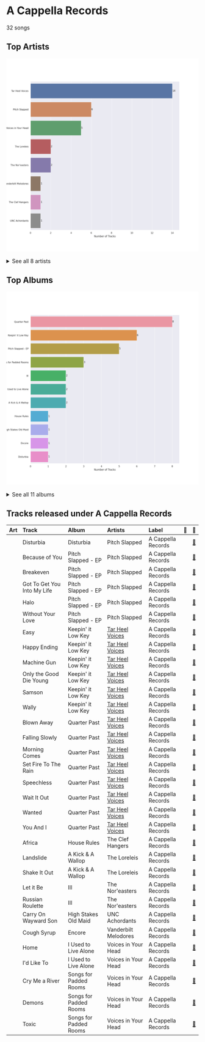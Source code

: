 # A Cappella Records

32 songs

## Top Artists

![Bar chart of top 8 artists under A Cappella Records](../images/labels/a_cappella_records/artists.png)


<details>
<summary>See all 8 artists</summary>

|   Number of Tracks | Art                                                                                              | Artist                                           | 🔗                                                           |
|-------------------:|:-------------------------------------------------------------------------------------------------|:-------------------------------------------------|:------------------------------------------------------------|
|                 14 | <img src="https://i.scdn.co/image/ab6761610000e5eb3a9c5b798300322d4bc698f0" alt="" width="50" /> | [Tar Heel Voices](../artists/tar_heel_voices.md) | [🔗](https://open.spotify.com/artist/1apO6pJsV1nwuF2K8sEsDo) |
|                  6 | <img src="https://i.scdn.co/image/ab6761610000e5eb616fc063b23c40fc8a91d885" alt="" width="50" /> | Pitch Slapped                                    | [🔗](https://open.spotify.com/artist/7EH7jldX62OIsU1yU1SWE7) |
|                  5 | <img src="https://i.scdn.co/image/ab6761610000e5eb935384f680f653b00bc04c26" alt="" width="50" /> | Voices in Your Head                              | [🔗](https://open.spotify.com/artist/44v8JgDySt9tkgfV3AWxBJ) |
|                  2 | <img src="https://i.scdn.co/image/ab6761610000e5eb68021119cbab353e2278d4a3" alt="" width="50" /> | The Loreleis                                     | [🔗](https://open.spotify.com/artist/1fqMjreaczGwFmdmG6AvJs) |
|                  2 | <img src="https://i.scdn.co/image/ab6761610000e5eb8c4a9d4a5f8004ad4d0195aa" alt="" width="50" /> | The Nor'easters                                  | [🔗](https://open.spotify.com/artist/1aLfVgwt8eBrpvHcutWmqe) |
|                  1 | <img src="https://i.scdn.co/image/ab6761610000e5eb8cb389217e22c8ecb1846122" alt="" width="50" /> | Vanderbilt Melodores                             | [🔗](https://open.spotify.com/artist/7HkF8fT7TZlrQsjSgWUEXN) |
|                  1 | <img src="https://i.scdn.co/image/ab6761610000e5eb22e5cea0be00de88a4269bb8" alt="" width="50" /> | The Clef Hangers                                 | [🔗](https://open.spotify.com/artist/5wUTXZIMX0mn6MzFA13qfO) |
|                  1 | <img src="https://i.scdn.co/image/ab6761610000e5eb28d2d9a97a89d4721c2917b2" alt="" width="50" /> | UNC Achordants                                   | [🔗](https://open.spotify.com/artist/1TzZMeOCs4TMYtzgohPMAr) |

</details>


## Top Albums

![Bar chart of top 11 albums in A Cappella Records](../images/labels/a_cappella_records/albums.png)


<details>
<summary>See all 11 albums</summary>

|   Number of Tracks | Art                                                                                              | Album                  | 🔗                                                          |
|-------------------:|:-------------------------------------------------------------------------------------------------|:-----------------------|:-----------------------------------------------------------|
|                  8 | <img src="https://i.scdn.co/image/ab67616d0000b273987a99b436a78299e8dcb7dd" alt="" width="50" /> | Quarter Past           | [🔗](https://open.spotify.com/album/1pScBPjmT5w3s0BTgkdgJy) |
|                  6 | <img src="https://i.scdn.co/image/ab67616d0000b27371a67f8f5158f054b136bd8a" alt="" width="50" /> | Keepin' it Low Key     | [🔗](https://open.spotify.com/album/4EmdqB8w7gEONRX5QLypQZ) |
|                  5 | <img src="https://i.scdn.co/image/ab67616d0000b27381514ee26162b9fed3c39be7" alt="" width="50" /> | Pitch Slapped - EP     | [🔗](https://open.spotify.com/album/5I08qbUSg8f48kenQs7Tg6) |
|                  3 | <img src="https://i.scdn.co/image/ab67616d0000b273b7d3410c326df5c5af0179f6" alt="" width="50" /> | Songs for Padded Rooms | [🔗](https://open.spotify.com/album/0h3bmbpSuD01ha1k52E1uz) |
|                  2 | <img src="https://i.scdn.co/image/ab67616d0000b2734b16fad8fb09cff04b362139" alt="" width="50" /> | III                    | [🔗](https://open.spotify.com/album/3iFvXj07Frbs54rK9CzCIo) |
|                  2 | <img src="https://i.scdn.co/image/ab67616d0000b2735a1783df13795d2db2599c7e" alt="" width="50" /> | I Used to Live Alone   | [🔗](https://open.spotify.com/album/0AmRRsaQVm5noeAB6LF8yA) |
|                  2 | <img src="https://i.scdn.co/image/ab67616d0000b273ee681b6eddc77fd366693a84" alt="" width="50" /> | A Kick & A Wallop      | [🔗](https://open.spotify.com/album/5wnXtRvlemaPLxZFTpWtix) |
|                  1 | <img src="https://i.scdn.co/image/ab67616d0000b273707302925a3cb0f9dbcc23f8" alt="" width="50" /> | House Rules            | [🔗](https://open.spotify.com/album/1fHxE6WZL6ouusBW4h9nE4) |
|                  1 | <img src="https://i.scdn.co/image/ab67616d0000b273b6506a5b3e8f6bf816cbc118" alt="" width="50" /> | High Stakes Old Maid   | [🔗](https://open.spotify.com/album/6sg9WsK06H588Y5VOmwj37) |
|                  1 | <img src="https://i.scdn.co/image/ab67616d0000b2734c29cb8d443b45f43e78e9f5" alt="" width="50" /> | Encore                 | [🔗](https://open.spotify.com/album/1AN2Vv5PecNjJEmzys8Gru) |
|                  1 | <img src="https://i.scdn.co/image/ab67616d0000b273b412efc7cf36157f45463837" alt="" width="50" /> | Disturbia              | [🔗](https://open.spotify.com/album/3ypmasyBX16BmWt52owYaN) |

</details>


## Tracks released under A Cappella Records

| Art                                                                                              | Track                       | Album                  | Artists                                          | Label              | 💚   | 🔗                                                          |
|:-------------------------------------------------------------------------------------------------|:----------------------------|:-----------------------|:-------------------------------------------------|:-------------------|:----|:-----------------------------------------------------------|
| <img src="https://i.scdn.co/image/ab67616d0000b273b412efc7cf36157f45463837" alt="" width="50" /> | Disturbia                   | Disturbia              | Pitch Slapped                                    | A Cappella Records |     | [🔗](https://open.spotify.com/track/1KSw4qWE0rVho501q2bBgA) |
| <img src="https://i.scdn.co/image/ab67616d0000b27381514ee26162b9fed3c39be7" alt="" width="50" /> | Because of You              | Pitch Slapped - EP     | Pitch Slapped                                    | A Cappella Records |     | [🔗](https://open.spotify.com/track/4L94VtyGgK5iBnOEkS4vgP) |
| <img src="https://i.scdn.co/image/ab67616d0000b27381514ee26162b9fed3c39be7" alt="" width="50" /> | Breakeven                   | Pitch Slapped - EP     | Pitch Slapped                                    | A Cappella Records |     | [🔗](https://open.spotify.com/track/6VXLQHs49KvnSQXaPrCBQh) |
| <img src="https://i.scdn.co/image/ab67616d0000b27381514ee26162b9fed3c39be7" alt="" width="50" /> | Got To Get You Into My Life | Pitch Slapped - EP     | Pitch Slapped                                    | A Cappella Records |     | [🔗](https://open.spotify.com/track/3qBprB0ZTGZ9smH0YGgppn) |
| <img src="https://i.scdn.co/image/ab67616d0000b27381514ee26162b9fed3c39be7" alt="" width="50" /> | Halo                        | Pitch Slapped - EP     | Pitch Slapped                                    | A Cappella Records |     | [🔗](https://open.spotify.com/track/2iN8Dmoe6z5spepFbiJ3ld) |
| <img src="https://i.scdn.co/image/ab67616d0000b27381514ee26162b9fed3c39be7" alt="" width="50" /> | Without Your Love           | Pitch Slapped - EP     | Pitch Slapped                                    | A Cappella Records |     | [🔗](https://open.spotify.com/track/0L0hyvhKUB8zytGw8plT3l) |
| <img src="https://i.scdn.co/image/ab67616d0000b27371a67f8f5158f054b136bd8a" alt="" width="50" /> | Easy                        | Keepin' it Low Key     | [Tar Heel Voices](../artists/tar_heel_voices.md) | A Cappella Records |     | [🔗](https://open.spotify.com/track/37vwAtZv5XEbpg0uetfdcB) |
| <img src="https://i.scdn.co/image/ab67616d0000b27371a67f8f5158f054b136bd8a" alt="" width="50" /> | Happy Ending                | Keepin' it Low Key     | [Tar Heel Voices](../artists/tar_heel_voices.md) | A Cappella Records |     | [🔗](https://open.spotify.com/track/72bpNdFjmdbiLFGV1w92RY) |
| <img src="https://i.scdn.co/image/ab67616d0000b27371a67f8f5158f054b136bd8a" alt="" width="50" /> | Machine Gun                 | Keepin' it Low Key     | [Tar Heel Voices](../artists/tar_heel_voices.md) | A Cappella Records |     | [🔗](https://open.spotify.com/track/3p0txIEAiyVi0MBOd0AkmR) |
| <img src="https://i.scdn.co/image/ab67616d0000b27371a67f8f5158f054b136bd8a" alt="" width="50" /> | Only the Good Die Young     | Keepin' it Low Key     | [Tar Heel Voices](../artists/tar_heel_voices.md) | A Cappella Records |     | [🔗](https://open.spotify.com/track/3OERzUoUYTsAOarTBVQcMw) |
| <img src="https://i.scdn.co/image/ab67616d0000b27371a67f8f5158f054b136bd8a" alt="" width="50" /> | Samson                      | Keepin' it Low Key     | [Tar Heel Voices](../artists/tar_heel_voices.md) | A Cappella Records |     | [🔗](https://open.spotify.com/track/4GkzthA7aLCGzoP7vuZj7t) |
| <img src="https://i.scdn.co/image/ab67616d0000b27371a67f8f5158f054b136bd8a" alt="" width="50" /> | Wally                       | Keepin' it Low Key     | [Tar Heel Voices](../artists/tar_heel_voices.md) | A Cappella Records |     | [🔗](https://open.spotify.com/track/4dY5fF23LOemKIA9Q2uzxZ) |
| <img src="https://i.scdn.co/image/ab67616d0000b273987a99b436a78299e8dcb7dd" alt="" width="50" /> | Blown Away                  | Quarter Past           | [Tar Heel Voices](../artists/tar_heel_voices.md) | A Cappella Records |     | [🔗](https://open.spotify.com/track/0XWtfrs1Sh8Qm47OeMlCYN) |
| <img src="https://i.scdn.co/image/ab67616d0000b273987a99b436a78299e8dcb7dd" alt="" width="50" /> | Falling Slowly              | Quarter Past           | [Tar Heel Voices](../artists/tar_heel_voices.md) | A Cappella Records |     | [🔗](https://open.spotify.com/track/4tzF2kdCUtlbVpry6z9WPZ) |
| <img src="https://i.scdn.co/image/ab67616d0000b273987a99b436a78299e8dcb7dd" alt="" width="50" /> | Morning Comes               | Quarter Past           | [Tar Heel Voices](../artists/tar_heel_voices.md) | A Cappella Records |     | [🔗](https://open.spotify.com/track/1z0NSC0GZhulpwAGv6QcYN) |
| <img src="https://i.scdn.co/image/ab67616d0000b273987a99b436a78299e8dcb7dd" alt="" width="50" /> | Set Fire To The Rain        | Quarter Past           | [Tar Heel Voices](../artists/tar_heel_voices.md) | A Cappella Records |     | [🔗](https://open.spotify.com/track/6SMKwFe2OB1HOh1ZT8sOVq) |
| <img src="https://i.scdn.co/image/ab67616d0000b273987a99b436a78299e8dcb7dd" alt="" width="50" /> | Speechless                  | Quarter Past           | [Tar Heel Voices](../artists/tar_heel_voices.md) | A Cappella Records |     | [🔗](https://open.spotify.com/track/3ibXraWcKcHr3ga4PKRY05) |
| <img src="https://i.scdn.co/image/ab67616d0000b273987a99b436a78299e8dcb7dd" alt="" width="50" /> | Wait It Out                 | Quarter Past           | [Tar Heel Voices](../artists/tar_heel_voices.md) | A Cappella Records |     | [🔗](https://open.spotify.com/track/5jxyJeMudecYVsPXctn4dv) |
| <img src="https://i.scdn.co/image/ab67616d0000b273987a99b436a78299e8dcb7dd" alt="" width="50" /> | Wanted                      | Quarter Past           | [Tar Heel Voices](../artists/tar_heel_voices.md) | A Cappella Records |     | [🔗](https://open.spotify.com/track/0wfPw0MHPaMOt4Np1oCa0q) |
| <img src="https://i.scdn.co/image/ab67616d0000b273987a99b436a78299e8dcb7dd" alt="" width="50" /> | You And I                   | Quarter Past           | [Tar Heel Voices](../artists/tar_heel_voices.md) | A Cappella Records |     | [🔗](https://open.spotify.com/track/5L6yEBGz4rtApJ8PgY6kjl) |
| <img src="https://i.scdn.co/image/ab67616d0000b273707302925a3cb0f9dbcc23f8" alt="" width="50" /> | Africa                      | House Rules            | The Clef Hangers                                 | A Cappella Records |     | [🔗](https://open.spotify.com/track/2dmQFWn149bJXFMkaeArNo) |
| <img src="https://i.scdn.co/image/ab67616d0000b273ee681b6eddc77fd366693a84" alt="" width="50" /> | Landslide                   | A Kick & A Wallop      | The Loreleis                                     | A Cappella Records |     | [🔗](https://open.spotify.com/track/1gViYygDgkWPAH8q6WfsN0) |
| <img src="https://i.scdn.co/image/ab67616d0000b273ee681b6eddc77fd366693a84" alt="" width="50" /> | Shake It Out                | A Kick & A Wallop      | The Loreleis                                     | A Cappella Records |     | [🔗](https://open.spotify.com/track/2sDFmfPjYFy5MvFj1Gds02) |
| <img src="https://i.scdn.co/image/ab67616d0000b2734b16fad8fb09cff04b362139" alt="" width="50" /> | Let it Be                   | III                    | The Nor'easters                                  | A Cappella Records |     | [🔗](https://open.spotify.com/track/30Rw3kVSjTsxnjPsUl2ghS) |
| <img src="https://i.scdn.co/image/ab67616d0000b2734b16fad8fb09cff04b362139" alt="" width="50" /> | Russian Roulette            | III                    | The Nor'easters                                  | A Cappella Records |     | [🔗](https://open.spotify.com/track/3i9BAKZjmW9Fun0YnnnjR0) |
| <img src="https://i.scdn.co/image/ab67616d0000b273b6506a5b3e8f6bf816cbc118" alt="" width="50" /> | Carry On Wayward Son        | High Stakes Old Maid   | UNC Achordants                                   | A Cappella Records |     | [🔗](https://open.spotify.com/track/20F6HiYBShG2uKe6eyX6JB) |
| <img src="https://i.scdn.co/image/ab67616d0000b2734c29cb8d443b45f43e78e9f5" alt="" width="50" /> | Cough Syrup                 | Encore                 | Vanderbilt Melodores                             | A Cappella Records |     | [🔗](https://open.spotify.com/track/4Wzi8j1QMFE10SDbe2r1VB) |
| <img src="https://i.scdn.co/image/ab67616d0000b2735a1783df13795d2db2599c7e" alt="" width="50" /> | Home                        | I Used to Live Alone   | Voices in Your Head                              | A Cappella Records |     | [🔗](https://open.spotify.com/track/4NUlXRw52KIz9bQ58S4oYu) |
| <img src="https://i.scdn.co/image/ab67616d0000b2735a1783df13795d2db2599c7e" alt="" width="50" /> | I'd Like To                 | I Used to Live Alone   | Voices in Your Head                              | A Cappella Records |     | [🔗](https://open.spotify.com/track/3VPjsDRsPu26BK1cUYQYz6) |
| <img src="https://i.scdn.co/image/ab67616d0000b273b7d3410c326df5c5af0179f6" alt="" width="50" /> | Cry Me a River              | Songs for Padded Rooms | Voices in Your Head                              | A Cappella Records |     | [🔗](https://open.spotify.com/track/7j2UXGaBVzCGe1zJ795Mv8) |
| <img src="https://i.scdn.co/image/ab67616d0000b273b7d3410c326df5c5af0179f6" alt="" width="50" /> | Demons                      | Songs for Padded Rooms | Voices in Your Head                              | A Cappella Records |     | [🔗](https://open.spotify.com/track/3LSZijFefbFNrSC4bVitOO) |
| <img src="https://i.scdn.co/image/ab67616d0000b273b7d3410c326df5c5af0179f6" alt="" width="50" /> | Toxic                       | Songs for Padded Rooms | Voices in Your Head                              | A Cappella Records |     | [🔗](https://open.spotify.com/track/2crmVN1l4kgyGwlABJSFoS) |
